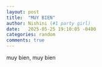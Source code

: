```yaml
---
layout: post
title:  "MUY BIEN"
author: Nishini (#1 party girl)
date:   2025-05-25 19:10:05 -0400
categories: random
comments: true
---
```


muy bien, muy bien

